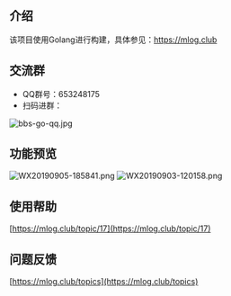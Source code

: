 ## 介绍
该项目使用Golang进行构建，具体参见：https://mlog.club

## 交流群

- QQ群号：653248175
- 扫码进群：

![bbs-go-qq.jpg](https://i.loli.net/2019/09/12/eiKSXycnDB7R6Gw.jpg)

## 功能预览
![WX20190905-185841.png](https://i.loli.net/2019/09/05/jXpoIDciyfE8n9t.png)
![WX20190903-120158.png](https://i.loli.net/2019/09/03/AsETB2OJpXD6gUV.png)

## 使用帮助
[https://mlog.club/topic/17](https://mlog.club/topic/17)

## 问题反馈

[https://mlog.club/topics](https://mlog.club/topics)
